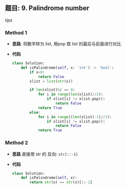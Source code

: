## 题目:  9. Palindrome number

*tips*

### Method 1

- **思路**: 将数字转为 list, 用pop 取 list 的最后与前面进行对比

  

- **代码**

  ```python
  class Solution:
      def isPalindrome(self, x: 'int') -> 'bool':
          if x<0:
              return False
          xlist = list(str(x))
  
          if len(xlist)%2 == 0:
              for i in range(len(xlist)//2):
                  if xlist[i] != xlist.pop():
                      return False
              return True
          else:
              for i in range((len(xlist)-1)//2):
                  if xlist[i] != xlist.pop():
                      return False
              return True
  ```

  

### Method 2

- **思路** 直接用 str 的 反向: <code>str[::-1]</code>

  

- **代码**

  ```python 
  class Solution:
      def isPalindrome(self, x):
          return str(x) == str(x)[::-1]
  ```

  

